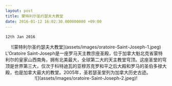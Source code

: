 ```yaml
---
layout: post
title: 蒙特利尔圣约瑟夫大教堂
date: 2016-01-12 16:02:30.000000000 +09:00
---
```


`12th Jan 2016`
<center>
<div>
![蒙特利尔圣约瑟夫大教堂](assets/images/oratoire-Saint-Joseph-1.jpeg)
</div>
</center>


<div>
L'Oratoire Saint-Joseph是一座罗马天主教宗座圣殿，位于加拿大魁北克省蒙特利尔的皇家山西南角，拥有北美最大，全球第二大的天主教堂穹顶。这座圣堂的穹顶是世界第三大，仅次于科特迪瓦的亚穆苏克罗和平之后大殿和罗马的圣伯多禄大殿，也是加拿大最大的教堂。2005年，圣若瑟圣堂列为加拿大历史古迹。
</div>


<center>
<div>
![](assets/images/oratoire-Saint-Joseph-2.jpeg)!
</div>
</center>
